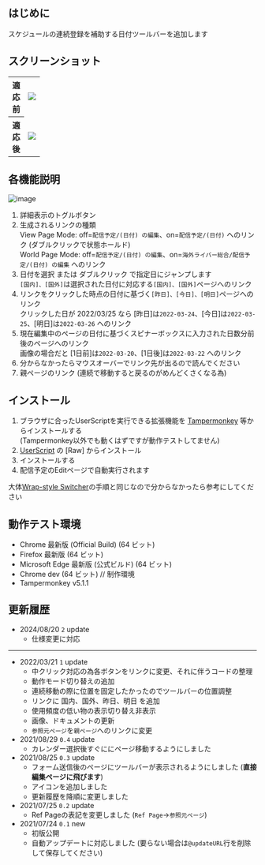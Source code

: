 ## はじめに
スケジュールの連続登録を補助する日付ツールバーを追加します

## スクリーンショット
<table>
<tr align="center">
<th>適<br>応<br>前</th>
<td><img src="https://user-images.githubusercontent.com/84770944/159233387-e5508400-c94d-4214-ac90-d1f972568975.png"></td>
</tr>
<tr align="center">
<th>適<br>応<br>後</th>
<td><img src="https://user-images.githubusercontent.com/84770944/159233410-a0cfecbb-c32f-4958-9975-1941d3ba9b9d.png"></td>
</tr>
</table>

## 各機能説明
![image](https://user-images.githubusercontent.com/84770944/159233026-40951838-69ff-48e5-9e28-686bd877bd05.png)  
1. 詳細表示のトグルボタン  
2. 生成されるリンクの種類  
View Page Mode: off=`配信予定/(日付) の編集`、on=`配信予定/(日付)` へのリンク (ダブルクリックで状態ホールド)  
World Page Mode: off=`配信予定/(日付) の編集`、on=`海外ライバー総合/配信予定/(日付) の編集` へのリンク  
3. 日付を選択 または ダブルクリック で指定日にジャンプします  
`[国内]、[国外]`は選択された日付に対応する`[国内]、[国外]`ページへのリンク  
4. リンクをクリックした時点の日付に基づく`[昨日]、[今日]、[明日]`ページへのリンク  
クリックした日が 2022/03/25 なら [昨日]は`2022-03-24`、[今日]は`2022-03-25`、[明日]は`2022-03-26` へのリンク  
5. 現在編集中のページの日付に基づくスピナーボックスに入力された日数分前後のページへのリンク  
画像の場合だと [1日前]は`2022-03-20`、[1日後]は`2022-03-22` へのリンク  
6. 分からなかったらマウスオーバーでリンク先が出るので読んでください  
7. 親ページのリンク (連続で移動すると戻るのがめんどくさくなる為)  

## インストール
1. ブラウザに合ったUserScriptを実行できる拡張機能を [Tampermonkey](https://www.tampermonkey.net/) 等からインストールする  
(Tampermonkey以外でも動くはずですが動作テストしてません)
2. [UserScript](https://github.com/AnonUsr-Dev/UserScripts/blob/main/NijiWiki/Date_ToolBar/dtb.user.js#raw-url) の [Raw] からインストール  
3. インストールする  
4. 配信予定のEditページで自動実行されます  

大体[Wrap-style Switcher](https://github.com/AnonUsr-Dev/UserScripts/blob/main/NijiWiki/Wrap-style_Switcher/README.md#%E4%BD%BF%E3%81%84%E6%96%B9)の手順と同じなので分からなかったら参考にしてください

## 動作テスト環境
- Chrome 最新版 (Official Build) (64 ビット)  
- Firefox 最新版 (64 ビット)  
- Microsoft Edge 最新版 (公式ビルド) (64 ビット)  
- Chrome dev (64 ビット) // 制作環境
- Tampermonkey v5.1.1  

## 更新履歴
- 2024/08/20 `2` update
  - 仕様変更に対応
----
- 2022/03/21 `1` update
  - 中クリック対応の為各ボタンをリンクに変更、それに伴うコードの整理  
  - 動作モード切り替えの追加  
  - 連続移動の際に位置を固定したかったのでツールバーの位置調整  
  - リンクに 国内、国外、昨日、明日 を追加  
  - 使用頻度の低い物の表示切り替え非表示  
  - 画像、ドキュメントの更新  
  - `参照元ページ`を`親ページ`へのリンクに変更  
- 2021/08/29 `0.4` update
  - カレンダー選択後すぐににページ移動するようにしました
- 2021/08/25 `0.3` update
  - フォーム送信後のページにツールバーが表示されるようにしました (**直接編集ページに飛びます**)  
  - アイコンを追加しました  
  - 更新履歴を降順に変更しました  
- 2021/07/25 `0.2` update
  - Ref Pageの表記を変更しました (`Ref Page`→`参照元ページ`)
- 2021/07/24 `0.1` new
  - 初版公開  
  - 自動アップデートに対応しました (要らない場合は`@updateURL`行を削除して保存してください)  
